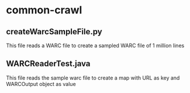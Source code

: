 # common-crawl

createWarcSampleFile.py
-----------------------
This file reads a WARC file to create a sampled WARC file of 1 million lines

WARCReaderTest.java
-------------------
This file reads the sample warc file to create a map with URL as key and WARCOutput object as value